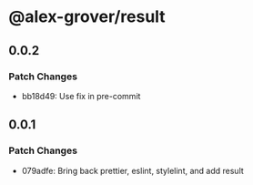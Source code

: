 # @alex-grover/result

## 0.0.2

### Patch Changes

- bb18d49: Use fix in pre-commit

## 0.0.1

### Patch Changes

- 079adfe: Bring back prettier, eslint, stylelint, and add result
